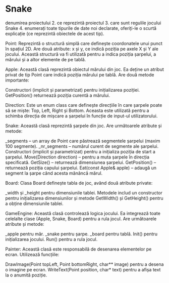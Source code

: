 # Snake
denumirea proiectului
2. ce reprezintă proiectul
3. care sunt regulile jocului Snake
4. enumerați toate tipurile de date noi declarate, oferiți-le o scurtă explicație (ce reprezintă obiectele de acest tip).

Point:
Reprezintă o structură simplă care definește coordonatele unui punct în spațiul 2D. Are două atribute: x și y, ce indică poziția pe axele X și Y ale jocului. Această structură va fi utilizată pentru a indica poziția șarpelui, a mărului și a altor elemente de pe tablă.

Apple:
Această clasă reprezintă obiectul mărului din joc. Ea deține un atribut privat de tip Point care indică poziția mărului pe tablă. Are două metode importante:

Constructori (implicit și parametrizat) pentru inițializarea poziției.
GetPosition() returnează poziția curentă a mărului.

Direction:
Este un enum class care definește direcțiile în care șarpele poate să se miște: Top, Left, Right și Bottom. Aceasta este utilizată pentru a schimba direcția de mișcare a șarpelui în funcție de input-ul utilizatorului.

Snake:
Această clasă reprezintă șarpele din joc. Are următoarele atribute și metode:

_segments – un array de Point care păstrează segmentele șarpelui (maxim 100 segmente).
_nr_segments – numărul curent de segmente ale șarpelui.
Constructori (implicit și parametrizat) pentru a inițializa poziția de start a șarpelui.
Move(Direction direction) – pentru a muta șarpele în direcția specificată.
GetSize() – returnează dimensiunea șarpelui.
GetPosition() – returnează poziția capului șarpelui.
Eat(const Apple& apple) – adaugă un segment la șarpe când acesta mănâncă mărul.

Board:
Clasa Board definește tabla de joc, având două atribute private:

_width și _height pentru dimensiunile tablei.
Metodele includ un constructor pentru inițializarea dimensiunilor și metode GetWidth() și GetHeight() pentru a obține dimensiunile tablei.

GameEngine:
Această clasă controlează logica jocului. Ea integrează toate celelalte clase (Apple, Snake, Board) pentru a rula jocul. Are următoarele atribute și metode:

_apple pentru măr.
_snake pentru șarpe.
_board pentru tablă.
Init() pentru inițializarea jocului.
Run() pentru a rula jocul.

Painter:
Această clasă este responsabilă de desenarea elementelor pe ecran. Utilizează funcțiile:

DrawImage(Point topLeft, Point bottomRight, char** image) pentru a desena o imagine pe ecran.
WriteText(Point position, char* text) pentru a afișa text la o anumită poziție.
